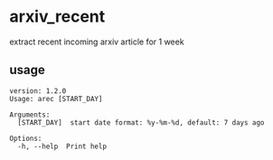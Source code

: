 # arxiv_recent
extract recent incoming arxiv article for 1 week

## usage

```
version: 1.2.0
Usage: arec [START_DAY]

Arguments:
  [START_DAY]  start date format: %y-%m-%d, default: 7 days ago

Options:
  -h, --help  Print help
```